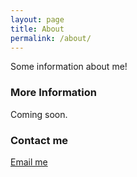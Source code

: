 ```yaml
---
layout: page
title: About
permalink: /about/
---
```


Some information about me!

### More Information

Coming soon.

### Contact me

[Email me](mailto:stephen@stephenjkennedy.me)

